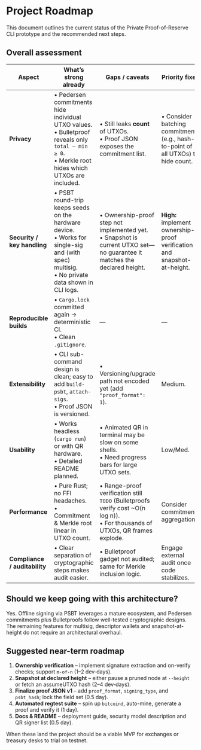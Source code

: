 # Project Roadmap

This document outlines the current status of the Private Proof-of-Reserve CLI prototype and the recommended next steps.

## Overall assessment

| Aspect | What’s strong already | Gaps / caveats | Priority fixes |
| --- | --- | --- | --- |
| **Privacy** | • Pedersen commitments hide individual UTXO values.<br>• Bulletproof reveals only `total – min ≥ 0`.<br>• Merkle root hides which UTXOs are included. | • Still leaks **count** of UTXOs.<br>• Proof JSON exposes the commitment list. | • Consider batching commitments (e.g., hash-to-point of all UTXOs) to hide count. |
| **Security / key handling** | • PSBT round-trip keeps seeds on the hardware device.<br>• Works for single-sig and (with spec) multisig.<br>• No private data shown in CLI logs. | • Ownership-proof step not implemented yet.<br>• Snapshot is current UTXO set—no guarantee it matches the declared height. | **High:** implement ownership-proof verification and snapshot-at-height. |
| **Reproducible builds** | • `Cargo.lock` committed again → deterministic CI.<br>• Clean `.gitignore`. | — | — |
| **Extensibility** | • CLI sub-command design is clean; easy to add `build-psbt`, `attach-sigs`.<br>• Proof JSON is versioned. | • Versioning/upgrade path not encoded yet (add `"proof_format": 1`). | Medium. |
| **Usability** | • Works headless (`cargo run`) or with QR hardware.<br>• Detailed README planned. | • Animated QR in terminal may be slow on some shells.<br>• Need progress bars for large UTXO sets. | Low/Med. |
| **Performance** | • Pure Rust; no FFI headaches.<br>• Commitment & Merkle root linear in UTXO count. | • Range-proof verification still `TODO` (Bulletproofs verify cost ~O(n log n)).<br>• For thousands of UTXOs, QR frames explode. | Consider commitment aggregation. |
| **Compliance / auditability** | • Clear separation of cryptographic steps makes audit easier. | • Bulletproof gadget not audited; same for Merkle inclusion logic. | Engage external audit once code stabilizes. |

## Should we keep going with this architecture?

Yes. Offline signing via PSBT leverages a mature ecosystem, and Pedersen commitments plus Bulletproofs follow well-tested cryptographic designs. The remaining features for multisig, descriptor wallets and snapshot-at-height do not require an architectural overhaul.

## Suggested near-term roadmap

1. **Ownership verification** – implement signature extraction and on-verify checks; support `m-of-n` (1–2 dev‑days).
2. **Snapshot at declared height** – either pause a pruned node at `--height` or fetch an assumeUTXO hash (2–4 dev‑days).
3. **Finalize proof JSON v1** – add `proof_format`, `signing_type`, and `psbt_hash`; lock the field set (0.5 day).
4. **Automated regtest suite** – spin up `bitcoind`, auto-mine, generate a proof and verify it (1 day).
5. **Docs & README** – deployment guide, security model description and QR signer list (0.5 day).

When these land the project should be a viable MVP for exchanges or treasury desks to trial on testnet.
